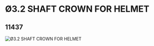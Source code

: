 # Ø3.2 SHAFT CROWN FOR HELMET
## 11437
![Ø3.2 SHAFT CROWN FOR HELMET](https://lc-www-live-s.legocdn.com/media/bricks/5/2/6020755.jpg)